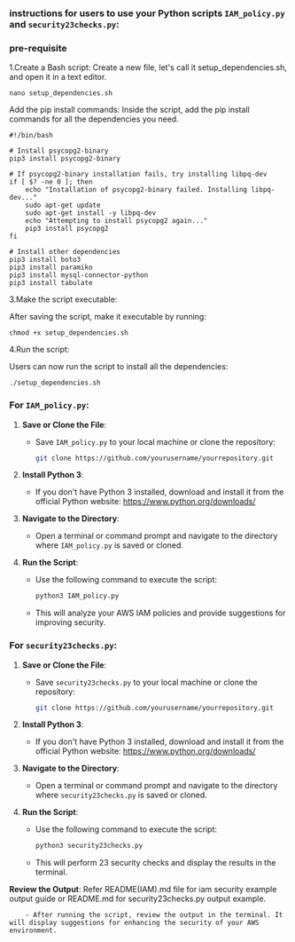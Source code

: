 ### instructions for users to use your Python scripts `IAM_policy.py` and `security23checks.py`:


### pre-requisite
1.Create a Bash script:
Create a new file, let's call it setup_dependencies.sh, and open it in a text editor.

```
nano setup_dependencies.sh
```

Add the pip install commands:
Inside the script, add the pip install commands for all the dependencies you need.
```
#!/bin/bash

# Install psycopg2-binary
pip3 install psycopg2-binary

# If psycopg2-binary installation fails, try installing libpq-dev
if [ $? -ne 0 ]; then
    echo "Installation of psycopg2-binary failed. Installing libpq-dev..."
    sudo apt-get update
    sudo apt-get install -y libpq-dev
    echo "Attempting to install psycopg2 again..."
    pip3 install psycopg2
fi

# Install other dependencies
pip3 install boto3
pip3 install paramiko
pip3 install mysql-connector-python
pip3 install tabulate
```
3.Make the script executable:

After saving the script, make it executable by running:
```
chmod +x setup_dependencies.sh
```
4.Run the script:

Users can now run the script to install all the dependencies:
```
./setup_dependencies.sh
```


### For `IAM_policy.py`:

1. **Save or Clone the File**:
   - Save `IAM_policy.py` to your local machine or clone the repository:
     ```bash
     git clone https://github.com/yourusername/yourrepository.git
     ```

2. **Install Python 3**:
   - If you don't have Python 3 installed, download and install it from the official Python website: https://www.python.org/downloads/
   
3. **Navigate to the Directory**:
   - Open a terminal or command prompt and navigate to the directory where `IAM_policy.py` is saved or cloned.

4. **Run the Script**:
   - Use the following command to execute the script:
     ```bash
     python3 IAM_policy.py
     ```
   - This will analyze your AWS IAM policies and provide suggestions for improving security.


### For `security23checks.py`:

1. **Save or Clone the File**:
   - Save `security23checks.py` to your local machine or clone the repository:
     ```bash
     git clone https://github.com/yourusername/yourrepository.git
     ```

2. **Install Python 3**:
   - If you don't have Python 3 installed, download and install it from the official Python website: https://www.python.org/downloads/
   
3. **Navigate to the Directory**:
   - Open a terminal or command prompt and navigate to the directory where `security23checks.py` is saved or cloned.

4. **Run the Script**:
   - Use the following command to execute the script:
     ```bash
     python3 security23checks.py
     ```
   - This will perform 23 security checks and display the results in the terminal.



 **Review the Output**: Refer README(IAM).md file for iam security example output guide or README.md for security23checks.py output example.
                
        - After running the script, review the output in the terminal. It will display suggestions for enhancing the security of your AWS environment.


